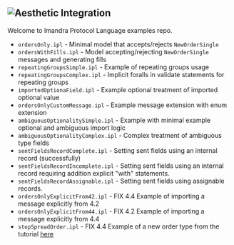 ![Aesthetic Integration](https://storage.googleapis.com/imandra-assets/images/github/ipl_lang_examples_head.svg)
---
Welcome to Imandra Protocol Language examples repo.

- `ordersOnly.ipl` - Minimal model that accepts/rejects `NewOrderSingle`
- `ordersWithFills.ipl` - Model accepting/rejecting `NewOrderSingle` messages and generating fills
- `repeatingGroupsSimple.ipl` - Example of repeating groups usage
- `repeatingGroupsComplex.ipl` - Implicit foralls in validate statements for repeating groups
- `importedOptionaField.ipl` - Example optional treatment of imported optional value
- `ordersOnlyCustomMessage.ipl` - Example message extension with enum extension
- `ambiguousOptionalitySimple.ipl` - Example with minimal example optional and ambiguous import logic 
- `ambiguousOptionalityComplex.ipl` - Complex treatment of ambiguous type fields
- `sentFieldsRecordComplete.ipl` - Setting sent fields using an internal record (successfully)
- `sentFieldsRecordIncomplete.ipl` - Setting sent fields using an internal record requiring addition explicit "with" statements.
- `sentFieldsRecordAssignable.ipl` - Setting sent fields using assignable records.
- `ordersOnlyExplicitFrom42.ipl` - FIX 4.4 Example of importing a message explicitly from 4.2
- `ordersOnlyExplicitFrom44.ipl` - FIX 4.2 Example of importing a message explicitly from 4.4
- `stopSpreadOrder.ipl` - FIX 4.4 Example of a new order type from the tutorial [here](https://docs.imandra.ai/ipl/tutorials/)
